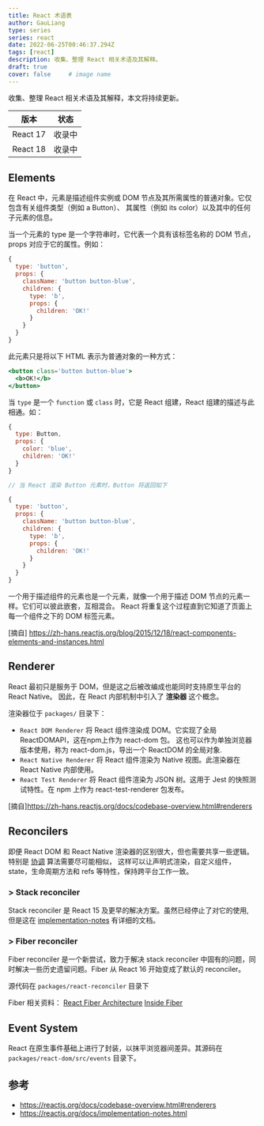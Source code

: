 ```yaml
---
title: React 术语表
author: GauLiang
type: series
series: react
date: 2022-06-25T00:46:37.294Z
tags: [react]
description: 收集、整理 React 相关术语及其解释。
draft: true
cover: false     # image name
---
```


收集、整理 React 相关术语及其解释，本文将持续更新。

| 版本 | 状态 |
| --- | --- |
| React 17 | 收录中 |
| React 18 | 收录中 |

## Elements

在 React 中，元素是描述组件实例或 DOM 节点及其所需属性的普通对象。它仅包含有关组件类型（例如 a Button）、
其属性（例如 its color）以及其中的任何子元素的信息。

当一个元素的 type 是一个字符串时，它代表一个具有该标签名称的 DOM 节点，props 对应于它的属性。例如：

```js
{
  type: 'button',
  props: {
    className: 'button button-blue',
    children: {
      type: 'b',
      props: {
        children: 'OK!'
      }
    }
  }
}
```

此元素只是将以下 HTML 表示为普通对象的一种方式：

```jsx
<button class='button button-blue'>
  <b>OK!</b>
</button>
```

当 `type` 是一个 `function` 或 `class` 时，它是 React 组建，React 组建的描述与此相通。如：

```js
{
  type: Button,
  props: {
    color: 'blue',
    children: 'OK!'
  }
}

// 当 React 渲染 Button 元素时，Button 将返回如下

{
  type: 'button',
  props: {
    className: 'button button-blue',
    children: {
      type: 'b',
      props: {
        children: 'OK!'
      }
    }
  }
}
```

一个用于描述组件的元素也是一个元素，就像一个用于描述 DOM 节点的元素一样。它们可以彼此嵌套，互相混合。
React 将重复这个过程直到它知道了页面上每一个组件之下的 DOM 标签元素。

[摘自] https://zh-hans.reactjs.org/blog/2015/12/18/react-components-elements-and-instances.html

## Renderer

React 最初只是服务于 DOM，但是这之后被改编成也能同时支持原生平台的 React Native。
因此，在 React 内部机制中引入了 **渲染器** 这个概念。

渲染器位于 `packages/` 目录下：

- `React DOM Renderer` 将 React 组件渲染成 DOM。它实现了全局 ReactDOMAPI，这在npm上作为 react-dom 包。
这也可以作为单独浏览器版本使用，称为 react-dom.js，导出一个 ReactDOM 的全局对象.
- `React Native Renderer` 将 React 组件渲染为 Native 视图。此渲染器在 React Native 内部使用。
- `React Test Renderer` 将 React 组件渲染为 JSON 树。这用于 Jest 的快照测试特性。在 npm 上作为 react-test-renderer 包发布。

[摘自]https://zh-hans.reactjs.org/docs/codebase-overview.html#renderers

## Reconcilers

即便 React DOM 和 React Native 渲染器的区别很大，但也需要共享一些逻辑。
特别是 [协调](https://zh-hans.reactjs.org/docs/reconciliation.html) 算法需要尽可能相似，
这样可以让声明式渲染，自定义组件，state，生命周期方法和 refs 等特性，保持跨平台工作一致。

### > Stack reconciler

Stack reconciler 是 React 15 及更早的解决方案。虽然已经停止了对它的使用, 
但是这在 [implementation-notes](https://zh-hans.reactjs.org/docs/implementation-notes.html) 有详细的文档。

### > Fiber reconciler

Fiber reconciler 是一个新尝试，致力于解决 stack reconciler 中固有的问题，同时解决一些历史遗留问题。Fiber 从 React 16 开始变成了默认的 reconciler。

源代码在 `packages/react-reconciler` 目录下

Fiber 相关资料：
[React Fiber Architecture](https://github.com/acdlite/react-fiber-architecture) 
[Inside Fiber](https://medium.com/react-in-depth/inside-fiber-in-depth-overview-of-the-new-reconciliation-algorithm-in-react-e1c04700ef6e)

## Event System

React 在原生事件基础上进行了封装，以抹平浏览器间差异。其源码在 `packages/react-dom/src/events` 目录下。

## 参考

- https://reactjs.org/docs/codebase-overview.html#renderers
- https://reactjs.org/docs/implementation-notes.html
